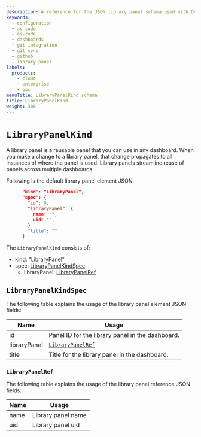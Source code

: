 ```yaml
---
description: A reference for the JSON library panel schema used with Observability as Code.
keywords:
  - configuration
  - as code
  - as-code
  - dashboards
  - git integration
  - git sync
  - github
  - library panel
labels:
  products:
    - cloud
    - enterprise
    - oss
menuTitle: LibraryPanelKind schema
title: LibraryPanelKind
weight: 300
---
```


# `LibraryPanelKind`

A library panel is a reusable panel that you can use in any dashboard.
When you make a change to a library panel, that change propagates to all instances of where the panel is used.
Library panels streamline reuse of panels across multiple dashboards.

Following is the default library panel element JSON:

```json
      "kind": "LibraryPanel",
      "spec": {
        "id": 0,
        "libraryPanel": {
          name: "",
          uid: "",
        }
        "title": ""
      }
```

The `LibraryPanelKind` consists of:

- kind: "LibraryPanel"
- spec: [LibraryPanelKindSpec](#librarypanelkindspec)
  - libraryPanel: [LibraryPanelRef](#librarypanelref)

## `LibraryPanelKindSpec`

The following table explains the usage of the library panel element JSON fields:

| Name         | Usage                                            |
| ------------ | ------------------------------------------------ |
| id           | Panel ID for the library panel in the dashboard. |
| libraryPanel | [`LibraryPanelRef`](#librarypanelref)            |
| title        | Title for the library panel in the dashboard.    |

### `LibraryPanelRef`

The following table explains the usage of the library panel reference JSON fields:

| Name | Usage              |
| ---- | ------------------ |
| name | Library panel name |
| uid  | Library panel uid  |
